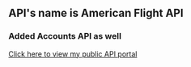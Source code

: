## API's name is American Flight API

### Added Accounts API as well

[Click here to view my public API portal](https://bit.ly/3uDL0dB)
